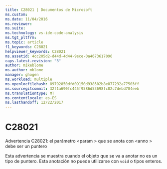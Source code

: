 ```yaml
---
title: C28021 | Documentos de Microsoft
ms.custom: 
ms.date: 11/04/2016
ms.reviewer: 
ms.suite: 
ms.technology: vs-ide-code-analysis
ms.tgt_pltfrm: 
ms.topic: article
f1_keywords: C28021
helpviewer_keywords: C28021
ms.assetid: 4cc205d2-d44d-4d44-9ece-0a4673617096
caps.latest.revision: "3"
author: mikeblome
ms.author: mblome
manager: ghogen
ms.workload: multiple
ms.openlocfilehash: 89792850dfd09150d938502b8e877232a77503ff
ms.sourcegitcommit: 32f1a690fc445f9586d53698fc82c7debd784eeb
ms.translationtype: MT
ms.contentlocale: es-ES
ms.lasthandoff: 12/22/2017
---
```

# <a name="c28021"></a>C28021
Advertencia C28021: el parámetro \<param > que se anota con \<anno > debe ser un puntero  
  
 Esta advertencia se muestra cuando el objeto que se va a anotar no es un tipo de puntero. Esta anotación no puede utilizarse con `void` o tipos enteros.